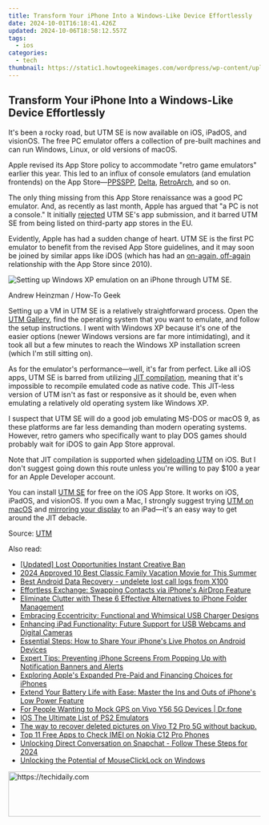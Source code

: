 ```yaml
---
title: Transform Your iPhone Into a Windows-Like Device Effortlessly
date: 2024-10-01T16:18:41.426Z
updated: 2024-10-06T18:58:12.557Z
tags:
  - ios
categories:
  - tech
thumbnail: https://static1.howtogeekimages.com/wordpress/wp-content/uploads/2024/07/24.jpg
---
```


## Transform Your iPhone Into a Windows-Like Device Effortlessly

It's been a rocky road, but UTM SE is now available on iOS, iPadOS, and visionOS. The free PC emulator offers a collection of pre-built machines and can run Windows, Linux, or old versions of macOS.

 Apple revised its App Store policy to accommodate "retro game emulators" earlier this year. This led to an influx of console emulators (and emulation frontends) on the App Store—[PPSSPP](https://buynow-info.techidaily.com/endless-imagination-and-play-via-cam/), [Delta](https://tech-revival.techidaily.com/gptzeros-role-spotlight-on-ai-generated-literature/), [RetroArch](https://facebook-video-footage.techidaily.com/new-in-2024-capture-every-angle-how-to-create-dynamic-viewpoint-driven-reaction-vids-for-youtube-success/), and so on.

 The only thing missing from this App Store renaissance was a good PC emulator. And, as recently as last month, Apple has argued that "a PC is not a console." It initially [rejected](https://9to5mac.com/2024/06/09/apple-blocks-pc-emulator-utm-app-store/) UTM SE's app submission, and it barred UTM SE from being listed on third-party app stores in the EU.

 Evidently, Apple has had a sudden change of heart. UTM SE is the first PC emulator to benefit from the revised App Store guidelines, and it may soon be joined by similar apps like iDOS (which has had an [on-again, off-again](https://tech-recovery.techidaily.com/step-by-step-guide-capturing-screen-images-on-your-playstation-4-console/) relationship with the App Store since 2010).

![Setting up Windows XP emulation on an iPhone through UTM SE.](https://static1.howtogeekimages.com/wordpress/wp-content/uploads/2024/07/25.jpg) 

Andrew Heinzman / How-To Geek

 Setting up a VM in UTM SE is a relatively straightforward process. Open the [UTM Gallery](https://mac.getutm.app/gallery/), find the operating system that you want to emulate, and follow the setup instructions. I went with Windows XP because it's one of the easier options (newer Windows versions are far more intimidating), and it took all but a few minutes to reach the Windows XP installation screen (which I'm still sitting on).

 As for the emulator's performance—well, it's far from perfect. Like all iOS apps, UTM SE is barred from utilizing [JIT compilation](https://facebook-video-recording.techidaily.com/new-in-the-spotlight-top-viewers-choice-for-2024/), meaning that it's impossible to recompile emulated code as native code. This JIT-less version of UTM isn't as fast or responsive as it should be, even when emulating a relatively old operating system like Windows XP.

 I suspect that UTM SE will do a good job emulating MS-DOS or macOS 9, as these platforms are far less demanding than modern operating systems. However, retro gamers who specifically want to play DOS games should probably wait for iDOS to gain App Store approval.

 Note that JIT compilation is supported when [sideloading UTM](https://docs.getutm.app/installation/ios/) on iOS. But I don't suggest going down this route unless you're willing to pay $100 a year for an Apple Developer account.

 You can install [UTM SE](https://apps.apple.com/us/app/utm-se-retro-pc-emulator/id1564628856) for free on the iOS App Store. It works on iOS, iPadOS, and visionOS. If you own a Mac, I strongly suggest trying [UTM on macOS](http://mac.getutm.app/) and [mirroring your display](https://vp-tips.techidaily.com/updated-in-2024-action-cam-aesthetics-top-15-high-impact-gopro-lut-choices/) to an iPad—it's an easy way to get around the JIT debacle.

 Source: [UTM](https://x.com/UTMapp/status/1812238024220238180?)

<ins class="adsbygoogle"
     style="display:block"
     data-ad-format="autorelaxed"
     data-ad-client="ca-pub-7571918770474297"
     data-ad-slot="1223367746"></ins>

<ins class="adsbygoogle"
     style="display:block"
     data-ad-client="ca-pub-7571918770474297"
     data-ad-slot="8358498916"
     data-ad-format="auto"
     data-full-width-responsive="true"></ins>

<span class="atpl-alsoreadstyle">Also read:</span>
<div><ul>
<li><a href="https://facebook-video-content.techidaily.com/updated-lost-opportunities-instant-creative-ban/"><u>[Updated] Lost Opportunities Instant Creative Ban</u></a></li>
<li><a href="https://some-techniques.techidaily.com/2024-approved-10-best-classic-family-vacation-movie-for-this-summer/"><u>2024 Approved 10 Best Classic Family Vacation Movie for This Summer</u></a></li>
<li><a href="https://phone-solutions.techidaily.com/best-android-data-recovery-undelete-lost-call-logs-from-x100-by-fonelab-android-recover-call-logs/"><u>Best Android Data Recovery - undelete lost call logs from X100</u></a></li>
<li><a href="https://os-tips.techidaily.com/effortless-exchange-swapping-contacts-via-iphones-airdrop-feature/"><u>Effortless Exchange: Swapping Contacts via iPhone's AirDrop Feature</u></a></li>
<li><a href="https://os-tips.techidaily.com/eliminate-clutter-with-these-6-effective-alternatives-to-iphone-folder-management/"><u>Eliminate Clutter with These 6 Effective Alternatives to iPhone Folder Management</u></a></li>
<li><a href="https://os-tips.techidaily.com/embracing-eccentricity-functional-and-whimsical-usb-charger-designs/"><u>Embracing Eccentricity: Functional and Whimsical USB Charger Designs</u></a></li>
<li><a href="https://os-tips.techidaily.com/enhancing-ipad-functionality-future-support-for-usb-webcams-and-digital-cameras/"><u>Enhancing iPad Functionality: Future Support for USB Webcams and Digital Cameras</u></a></li>
<li><a href="https://os-tips.techidaily.com/essential-steps-how-to-share-your-iphones-live-photos-on-android-devices/"><u>Essential Steps: How to Share Your iPhone's Live Photos on Android Devices</u></a></li>
<li><a href="https://os-tips.techidaily.com/expert-tips-preventing-iphone-screens-from-popping-up-with-notification-banners-and-alerts/"><u>Expert Tips: Preventing iPhone Screens From Popping Up with Notification Banners and Alerts</u></a></li>
<li><a href="https://os-tips.techidaily.com/exploring-apples-expanded-pre-paid-and-financing-choices-for-iphones/"><u>Exploring Apple's Expanded Pre-Paid and Financing Choices for iPhones</u></a></li>
<li><a href="https://os-tips.techidaily.com/extend-your-battery-life-with-ease-master-the-ins-and-outs-of-iphones-low-power-feature/"><u>Extend Your Battery Life with Ease: Master the Ins and Outs of iPhone's Low Power Feature</u></a></li>
<li><a href="https://android-location.techidaily.com/for-people-wanting-to-mock-gps-on-vivo-y56-5g-devices-drfone-by-drfone-virtual/"><u>For People Wanting to Mock GPS on Vivo Y56 5G Devices | Dr.fone</u></a></li>
<li><a href="https://visual-screen-recording.techidaily.com/ios-the-ultimate-list-of-ps2-emulators/"><u>IOS The Ultimate List of PS2 Emulators</u></a></li>
<li><a href="https://techidaily.com/the-way-to-recover-deleted-pictures-on-vivo-t2-pro-5g-without-backup-by-fonelab-android-recover-pictures/"><u>The way to recover deleted pictures on Vivo T2 Pro 5G without backup.</u></a></li>
<li><a href="https://sim-unlock.techidaily.com/top-11-free-apps-to-check-imei-on-nokia-c12-pro-phones-by-drfone-android/"><u>Top 11 Free Apps to Check IMEI on Nokia C12 Pro Phones</u></a></li>
<li><a href="https://snapchat-videos.techidaily.com/unlocking-direct-conversation-on-snapchat-follow-these-steps-for-2024/"><u>Unlocking Direct Conversation on Snapchat - Follow These Steps for 2024</u></a></li>
<li><a href="https://win11-tips.techidaily.com/unlocking-the-potential-of-mouseclicklock-on-windows/"><u>Unlocking the Potential of MouseClickLock on Windows</u></a></li>
</ul></div>

<!-- affiliate ads begin -->
<a href="https://appsumo.8odi.net/c/5597632/2105882/7443" target="_top" id="2105882">
  <img src="//a.impactradius-go.com/display-ad/7443-2105882" border="0" alt="https://techidaily.com" width="728" height="90"/>
</a>
<img height="0" width="0" src="https://appsumo.8odi.net/i/5597632/2105882/7443" style="position:absolute;visibility:hidden;" border="0" />
<!-- affiliate ads end -->

